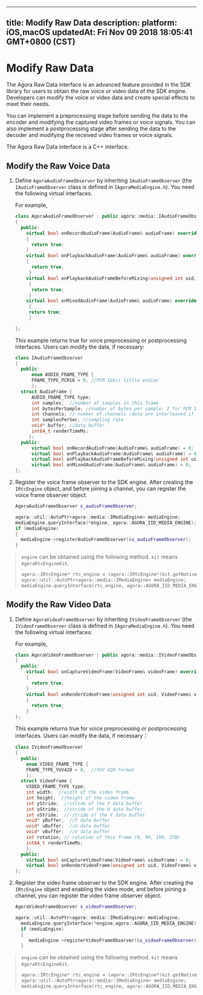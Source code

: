 
---
title: Modify Raw Data
description: 
platform: iOS,macOS
updatedAt: Fri Nov 09 2018 18:05:41 GMT+0800 (CST)
---
# Modify Raw Data
The Agora Raw Data interface is an advanced feature provided in the SDK library for users to obtain the raw voice or video data of the SDK engine. Developers can modify the voice or video data and create special effects to meet their needs.

You can implement a preprocessing stage before sending the data to the encoder and modifying the captured video frames or voice signals. You can also implement a postprocessing stage after sending the data to the decoder and modifying the received video frames or voice signals.

The Agora Raw Data interface is a C++ interface.

## Modify the Raw Voice Data

1. Define `AgoraAudioFrameObserver` by inheriting `IAudioFrameObserver` (the `IAudioFrameObserver` class is defined in `IAgoraMediaEngine.h`). You need the following virtual interfaces:

   For example,

   ```c++
   class AgoraAudioFrameObserver : public agora::media::IAudioFrameObserver
   {
     public:
       virtual bool onRecordAudioFrame(AudioFrame& audioFrame) override
       {
         return true;
       }
       virtual bool onPlaybackAudioFrame(AudioFrame& audioFrame) override
       {
         return true;
        }
       virtual bool onPlaybackAudioFrameBeforeMixing(unsigned int uid, AudioFrame& audioFrame) override
        {
         return true;
        }
       virtual bool onMixedAudioFrame(AudioFrame& audioFrame) override
        {
        return true;
        }
   
   };
   ```

   This example returns true for voice preprocessing or postprocessing interfaces. Users can modify the data, if necessary:

   ```c++
   class IAudioFrameObserver
   {
     public:
         enum AUDIO_FRAME_TYPE {
         FRAME_TYPE_PCM16 = 0, //PCM 16bit little endian
         };
     struct AudioFrame {
         AUDIO_FRAME_TYPE type;
         int samples;  //number of samples in this frame
         int bytesPerSample; //number of bytes per sample: 2 for PCM 16
         int channels; // number of channels (data are interleaved if stereo)
         int samplesPerSec; //sampling rate
         void* buffer; //data buffer
         int64_t renderTimeMs;
        };
     public:
         virtual bool onRecordAudioFrame(AudioFrame& audioFrame) = 0;
         virtual bool onPlaybackAudioFrame(AudioFrame& audioFrame) = 0;
         virtual bool onPlaybackAudioFrameBeforeMixing(unsigned int uid, AudioFrame& audioFrame) = 0;
         virtual bool onMixedAudioFrame(AudioFrame& audioFrame) = 0;
   };
   ```

2. Register the voice frame observer to the SDK engine. After creating the `IRtcEngine` object, and before joining a channel, you can register the voice frame observer object.

   ```c++
   AgoraAudioFrameObserver s_audioFrameObserver;
   
   agora::util::AutoPtr<agora::media::IMediaEngine> mediaEngine;
   mediaEngine.queryInterface(*engine, agora::AGORA_IID_MEDIA_ENGINE);
   if (mediaEngine)
   {
     mediaEngine->registerAudioFrameObserver(&s_audioFrameObserver);
   }
   ```

> `engine` can be obtained using the following method. `kit` means `AgoraRtcEngineKit`.
>
> ```c++
> agora::IRtcEngine* rtc_engine = (agora::IRtcEngine*)kit.getNativeHandle;
> agora::util::AutoPtr<agora::media::IMediaEngine> mediaEngine;
> mediaEngine.queryInterface(rtc_engine, agora::AGORA_IID_MEDIA_ENGINE);
> ```

## Modify the Raw Video Data

1. Define `AgoraVideoFrameObserver` by inheriting `IVideoFrameObserver` \(the `IVideoFrameObserver` class is defined in `IAgoraMediaEngine.h`\). You need the following virtual interfaces:

   For example,

   ```c++
   class AgoraVideoFrameObserver : public agora::media::IVideoFrameObserver
   {
     public:
       virtual bool onCaptureVideoFrame(VideoFrame& videoFrame) override
       {
         return true;
       }
       virtual bool onRenderVideoFrame(unsigned int uid, VideoFrame& videoFrame) override
       {
         return true;
       }
   };
   ```

   This example returns true for voice preprocessing or postprocessing interfaces. Users can modify the data, if necessary：

   ```c++
   class IVideoFrameObserver
   {
     public:
       enum VIDEO_FRAME_TYPE {
       FRAME_TYPE_YUV420 = 0,  //YUV 420 format
       };
     struct VideoFrame {
       VIDEO_FRAME_TYPE type;
       int width;  //width of the video frame
       int height;  //height of the video frame
       int yStride;  //stride of the Y data buffer
       int uStride;  //stride of the U data buffer
       int vStride;  // stride of the V data buffer
       void* yBuffer;  //Y data buffer
       void* uBuffer;  //U data buffer
       void* vBuffer;  //V data buffer
       int rotation; // rotation of this frame (0, 90, 180, 270)
       int64_t renderTimeMs;
       };
     public:
       virtual bool onCaptureVideoFrame(VideoFrame& videoFrame) = 0;
       virtual bool onRenderVideoFrame(unsigned int uid, VideoFrame& videoFrame) = 0;
   };
   ```

2. Register the video frame observer to the SDK engine. After creating the `IRtcEngine` object and enabling the video mode, and before joining a channel, you can register the video frame observer object.

   ```c++
   AgoraVideoFrameObserver s_videoFrameObserver;
   
   agora::util::AutoPtr<agora::media::IMediaEngine> mediaEngine;
     mediaEngine.queryInterface(*engine,agora::AGORA_IID_MEDIA_ENGINE);
     if (mediaEngine)
     {
        mediaEngine->registerVideoFrameObserver(&s_videoFrameObserver);
     }
   ```

> `engine` can be obtained using the following method. `kit` means `AgoraRtcEngineKit`.
> ```c++
> agora::IRtcEngine* rtc_engine = (agora::IRtcEngine*)kit.getNativeHandle;
> agora::util::AutoPtr<agora::media::IMediaEngine> mediaEngine;
> mediaEngine.queryInterface(rtc_engine, agora::AGORA_IID_MEDIA_ENGINE);
> ```
